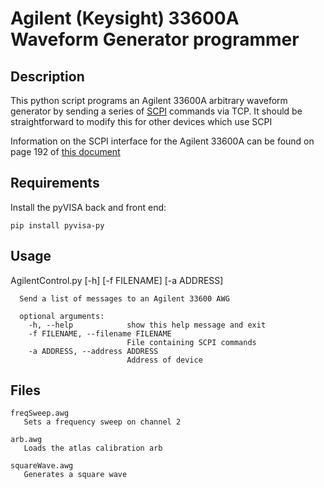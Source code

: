 # Agilent (Keysight) 33600A Waveform Generator programmer

## Description

This python script programs an Agilent 33600A arbitrary waveform generator by sending a series of [SCPI](https://en.wikipedia.org/wiki/Standard_Commands_for_Programmable_Instruments) commands via TCP. It should be straightforward to modify this for other devices which use SCPI

Information on the SCPI interface for the Agilent 33600A can be found on page 192 of [this document](https://literature.cdn.keysight.com/litweb/pdf/33500-90901.pdf?id=2197440)

## Requirements

Install the pyVISA back and front end:

    pip install pyvisa-py

## Usage

   AgilentControl.py [-h] [-f FILENAME] [-a ADDRESS]

      Send a list of messages to an Agilent 33600 AWG

      optional arguments:
        -h, --help            show this help message and exit
        -f FILENAME, --filename FILENAME
                              File containing SCPI commands
        -a ADDRESS, --address ADDRESS
                              Address of device

## Files

    freqSweep.awg
       Sets a frequency sweep on channel 2

    arb.awg
       Loads the atlas calibration arb

    squareWave.awg
       Generates a square wave